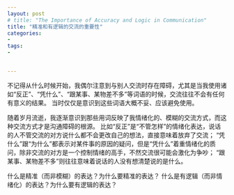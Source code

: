 ```yaml
---
layout: post
# title: "The Importance of Accuracy and Logic in Communication"
title: "精准和有逻辑的交流的重要性"
categories:
- 
tags:
- 


---
```


不记得从什么时候开始，我偶尔注意到与别人交流时存在障碍，尤其是当我使用诸如“反正”、“凭什么”、“跟某事、某物差不多”等词语的时候，交流往往不会有任何有意义的结果。
当时仅仅是意识到这些词语大概不妥、应该避免使用。
<!-- 对交流障碍的根本原因认识
不清楚是什么原因，但这个问题却扎根在我心里。 -->
随着岁月流逝，我逐渐意识到那些用词反映了我情绪化的、模糊的交流方式，而这种交流方式才是沟通障碍的根源。
比如“反正”是“不管怎样”的情绪化表达，说话的人不管交流的对方说什么都不会更改自己的想法，直接意味着放弃了交流；
“凭什么”跟“为什么”都表示对某件事的原因的疑问，但是“凭什么”着重情绪化的质问，除非交流的对方是一个控制情绪的高手，不然交流很可能会激化为争吵；
“跟某事、某物差不多”则往往意味着说话的人没有想清楚说的是什么。

什么是精准（而非模糊）的表达？为什么要精准的表达？
什么是有逻辑（而非情绪化）的表达？为什么要有逻辑的表达？


<!-- _I wrote down these a few words when I started realizing that there's something wrong with the way I communicate with people. At that time I only noticed some words which rarely led to meaningful results._ 

_Over the years it became clearer to me that I used to rely much more on emotions rather than logic in my communication. I might write my idea about effective communication under different contexts in another post, but here is where I started._ 

**"反正"**
WHATEVER - 这意味着说话的人不思考了。

**"凭什么"**
在谈话中，反问的意义有限，带有攻击意味的反问就更不是在讨论问题了。

**"something/stuff like that"**
意味着说话的人没有想清楚说的是什么。 -->
